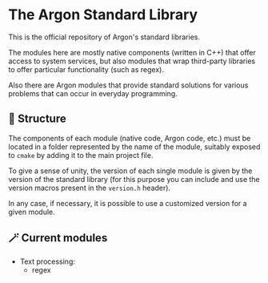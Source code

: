 # The Argon Standard Library
This is the official repository of Argon's standard libraries.

The modules here are mostly native components (written in C++) that offer access to system services, but also modules that wrap third-party libraries to offer particular functionality (such as regex).

Also there are Argon modules that provide standard solutions for various problems that can occur in everyday programming.

## 🚧 Structure

The components of each module (native code, Argon code, etc.) must be located in a folder represented by the name of the module, suitably exposed to `cmake` by adding it to the main project file.

To give a sense of unity, the version of each single module is given by the version of the standard library (for this purpose you can include and use the version macros present in the `version.h` header). 

In any case, if necessary, it is possible to use a customized version for a given module.

## 🪄 Current modules

- Text processing:
  - regex
